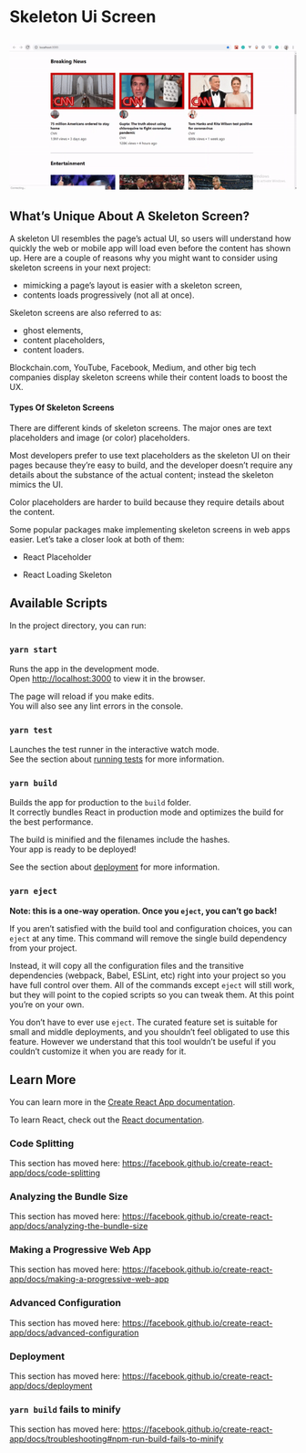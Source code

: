 # Skeleton Ui Screen

<h2 align="center">
  <img src="https://github.com/AsiwajuDev/skeleton-ui-screen/blob/6649dfc0194255c2272bd8035fe710228439f06e/skeleton-screens-react.gif" alt="Skeleton UI Screen" width="600px" />
  <br>
</h2>

## What’s Unique About A Skeleton Screen?

A skeleton UI resembles the page’s actual UI, so users will understand how quickly the web or mobile app will load even before the content has shown up. Here are a couple of reasons why you might want to consider using skeleton screens in your next project:

- mimicking a page’s layout is easier with a skeleton screen,
- contents loads progressively (not all at once).

Skeleton screens are also referred to as:

- ghost elements,
- content placeholders,
- content loaders.

Blockchain.com, YouTube, Facebook, Medium, and other big tech companies display skeleton screens while their content loads to boost the UX.

#### Types Of Skeleton Screens

There are different kinds of skeleton screens. The major ones are text placeholders and image (or color) placeholders.

Most developers prefer to use text placeholders as the skeleton UI on their pages because they’re easy to build, and the developer doesn’t require any details about the substance of the actual content; instead the skeleton mimics the UI.

Color placeholders are harder to build because they require details about the content.

Some popular packages make implementing skeleton screens in web apps easier. Let’s take a closer look at both of them:

- React Placeholder

* React Loading Skeleton

## Available Scripts

In the project directory, you can run:

### `yarn start`

Runs the app in the development mode.<br />
Open [http://localhost:3000](http://localhost:3000) to view it in the browser.

The page will reload if you make edits.<br />
You will also see any lint errors in the console.

### `yarn test`

Launches the test runner in the interactive watch mode.<br />
See the section about [running tests](https://facebook.github.io/create-react-app/docs/running-tests) for more information.

### `yarn build`

Builds the app for production to the `build` folder.<br />
It correctly bundles React in production mode and optimizes the build for the best performance.

The build is minified and the filenames include the hashes.<br />
Your app is ready to be deployed!

See the section about [deployment](https://facebook.github.io/create-react-app/docs/deployment) for more information.

### `yarn eject`

**Note: this is a one-way operation. Once you `eject`, you can’t go back!**

If you aren’t satisfied with the build tool and configuration choices, you can `eject` at any time. This command will remove the single build dependency from your project.

Instead, it will copy all the configuration files and the transitive dependencies (webpack, Babel, ESLint, etc) right into your project so you have full control over them. All of the commands except `eject` will still work, but they will point to the copied scripts so you can tweak them. At this point you’re on your own.

You don’t have to ever use `eject`. The curated feature set is suitable for small and middle deployments, and you shouldn’t feel obligated to use this feature. However we understand that this tool wouldn’t be useful if you couldn’t customize it when you are ready for it.

## Learn More

You can learn more in the [Create React App documentation](https://facebook.github.io/create-react-app/docs/getting-started).

To learn React, check out the [React documentation](https://reactjs.org/).

### Code Splitting

This section has moved here: https://facebook.github.io/create-react-app/docs/code-splitting

### Analyzing the Bundle Size

This section has moved here: https://facebook.github.io/create-react-app/docs/analyzing-the-bundle-size

### Making a Progressive Web App

This section has moved here: https://facebook.github.io/create-react-app/docs/making-a-progressive-web-app

### Advanced Configuration

This section has moved here: https://facebook.github.io/create-react-app/docs/advanced-configuration

### Deployment

This section has moved here: https://facebook.github.io/create-react-app/docs/deployment

### `yarn build` fails to minify

This section has moved here: https://facebook.github.io/create-react-app/docs/troubleshooting#npm-run-build-fails-to-minify
